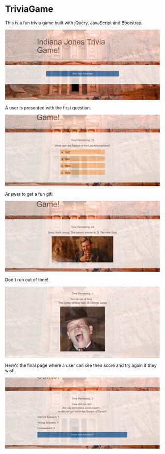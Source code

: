 # TriviaGame

This is a fun trivia game built with jQuery, JavaScript and Bootstrap. 

![Screenshot](/assets/images/start.PNG)

A user is presented with the first question. 

![Screenshot](/assets/images/question.PNG)

Answer to get a fun gif!

![Screenshot](/assets/images/correct.PNG)

Don't run out of time!

![Screenshot](/assets/images/runoutoftime.PNG)

Here's the final page where a user can see their score and try again if they wish. 

![Screenshot](/assets/images/end.PNG)

